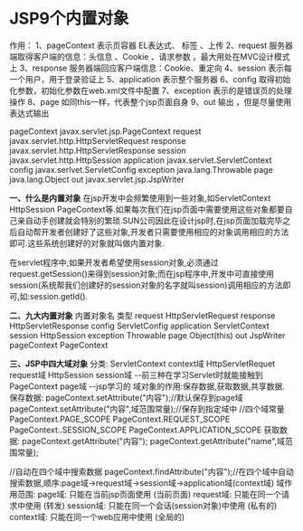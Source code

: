 # JSP9个内置对象

作用： 
1、pageContext 表示页容器 EL表达式、 标签 、上传 
2、request 服务器端取得客户端的信息：头信息 、Cookie 、请求参数 ，最大用处在MVC设计模式上 
3、response 服务器端回应客户端信息：Cookie、重定向 
4、session 表示每一个用户，用于登录验证上 
5、application 表示整个服务器 
6、config 取得初始化参数，初始化参数在web.xml文件中配置 
7、exception 表示的是错误页的处理操作 
8、page 如同this一样，代表整个jsp页面自身 
9、out 输出 ，但是尽量使用表达式输出

pageContext javax.servlet.jsp.PageContext
request javax.servlet.http.HttpServletRequest 
response javax.servlet.http.HttpServletResponse 
session javax.servlet.http.HttpSession 
application javax.servlet.ServletContext 
config javax.serlvet.ServletConfig 
exception java.lang.Throwable
page java.lang.Object 
out javax.servlet.jsp.JspWriter 

**一、什么是内置对象**
在jsp开发中会频繁使用到一些对象,如ServletContext HttpSession PageContext等.如果每次我们在jsp页面中需要使用这些对象都要自己亲自动手创建就会特别的繁琐.SUN公司因此在设计jsp时,在jsp页面加载完毕之后自动帮开发者创建好了这些对象,开发者只需要使用相应的对象调用相应的方法即可.这些系统创建好的对象就叫做内置对象.

在servlet程序中,如果开发者希望使用session对象,必须通过request.getSession()来得到session对象;而在jsp程序中,开发中可直接使用session(系统帮我们创建好的session对象的名字就叫session)调用相应的方法即可,如:session.getId().

 

**二、九大内置对象**
内置对象名 类型
request	HttpServletRequest
response HttpServletResponse
config ServletConfig
application ServletContext
session HttpSession
exception Throwable
page Object(this)
out JspWriter
pageContext PageContext



**三、JSP中四大域对象**
分类:
ServletContext context域
HttpServletRequet request域
HttpSession session域 --前三种在学习Servlet时就能接触到
PageContext page域	--jsp学习的
域对象的作用:保存数据,获取数据,共享数据.
保存数据:
pageContext.setAttribute("内容");//默认保存到page域
pageContext.setAttribute("内容",域范围常量);//保存到指定域中
//四个域常量
PageContext.PAGE_SCOPE
PageContext.REQUEST_SCOPE
PageContext..SESSION_SCOPE
PageContext.APPLICATION_SCOPE
获取数据:
pageContext.getAttribute("内容");
pageContext.getAttribute("name",域范围常量);

//自动在四个域中搜索数据 pageContext.findAttribute("内容");//在四个域中自动搜索数据,顺序:page域->request域->session域->application域(context域)
域作用范围:
page域: 只能在当前jsp页面使用 (当前页面)
request域: 只能在同一个请求中使用 (转发)
session域: 只能在同一个会话(session对象)中使用 (私有的)
context域: 只能在同一个web应用中使用 (全局的)

